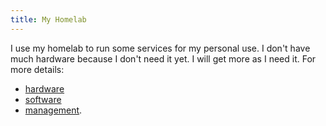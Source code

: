 ```yaml
---
title: My Homelab
---
```


I use my homelab to run some services for my personal use. I don't have much
hardware because I don't need it yet. I will get more as I need it. For more
details:

- [hardware](../2-hardware)
- [software](../3-software)
- [management](../4-management).
